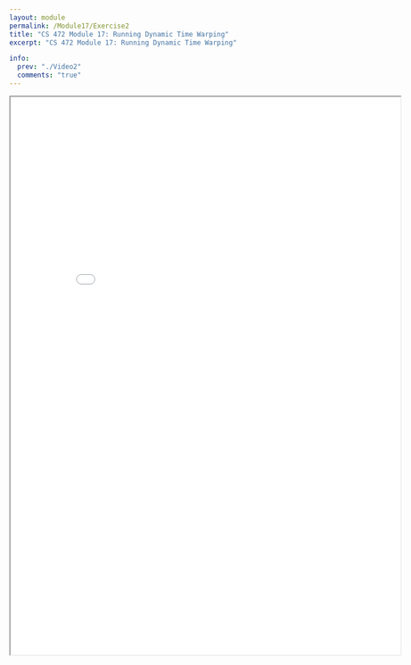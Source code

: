 ```yaml
---
layout: module
permalink: /Module17/Exercise2
title: "CS 472 Module 17: Running Dynamic Time Warping"
excerpt: "CS 472 Module 17: Running Dynamic Time Warping"

info:
  prev: "./Video2"
  comments: "true"
---
```



<iframe src = "../images/Module17/Exercise2.html" width="700" height="1000">